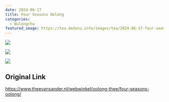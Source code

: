 ```yaml
---
date: 2024-06-17
title: Four Seasons Oolong
categories:
  - Wulongcha
featured_image: https://tea.dedunu.info/images/tea/2024-06-17-four-seasons-1.jpeg
---
```


![](https://tea.dedunu.info/images/tea/2024-06-17-four-seasons-2.jpeg)

![](https://tea.dedunu.info/images/tea/2024-06-17-four-seasons-3.jpeg)

![](https://tea.dedunu.info/images/tea/2024-06-17-four-seasons-4.jpeg)

## Original Link

<https://www.theevansander.nl/webwinkel/oolong-thee/four-seasons-oolong/>

